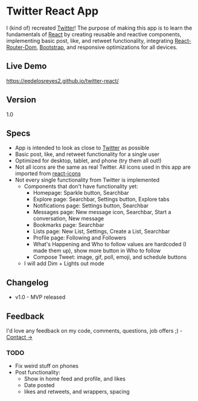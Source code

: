 # Twitter React App

I (kind of) recreated [Twitter](https://twitter.com/)! The purpose of making this app is to learn the fundamentals of [React](https://reactjs.org/) by creating reusable and reactive components, implementing basic post, like, and retweet functionality, integrating [React-Router-Dom](https://www.npmjs.com/package/react-router-dom), [Bootstrap](https://www.npmjs.com/package/react-router-dom), and responsive optimizations for all devices.

## Live Demo

https://eedelosreyes2.github.io/twitter-react/

## Version

1.0

## Specs

-   App is intended to look as close to [Twitter](https://twitter.com/) as possible
-   Basic post, like, and retweet functionality for a single user
-   Optimized for desktop, tablet, and phone (try them all out!)
-   Not all icons are the same as real Twitter. All icons used in this app are imported from [react-icons](https://react-icons.github.io/react-icons/)
-   Not every single functionality from Twitter is implemented
    -   Components that don't have functionality yet:
        -   Homepage: Sparkle button, Searchbar
        -   Explore page: Searchbar, Settings button, Explore tabs
        -   Notifications page: Settings button, Searchbar
        -   Messages page: New message icon, Searchbar, Start a conversation, New message
        -   Bookmarks page: Searchbar
        -   Lists page: New List, Settings, Create a List, Searchbar
        -   Profile page: Following and Followers
        -   What's Happening and Who to follow values are hardcoded (I made them up), show more button in Who to follow
        -   Compose Tweet: image, gif, poll, emoji, and schedule buttons
    -   I will add Dim + Lights out mode

## Changelog

-   v1.0 - MVP released

## Feedback

I'd love any feedback on my code, comments, questions, job offers ;) - [Contact ->](https://eedelosreyes2.github.io/#contact)

### TODO

-   Fix weird stuff on phones
-   Post functionality:
    -   Show in home feed and profile, and likes
    -   Date posted
    -   likes and retweets, and wrappers, spacing
